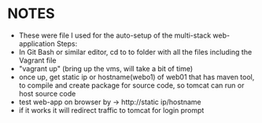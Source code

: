 # NOTES
- These were file I used for the auto-setup of the multi-stack web-application
Steps:
- In Git Bash or similar editor, cd to to folder with all the files including the Vagrant file
- "vagrant up"  (bring up the vms, will take a bit of time)
- once up, get static ip or hostname(webo1) of web01 that has maven tool, to compile and create package for source code,    so tomcat can run or host source code
- test web-app on browser by -> http://static ip/hostname
- if it works it will redirect traffic to tomcat for login prompt

